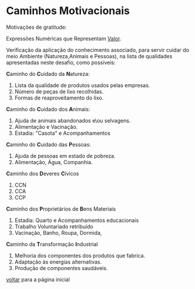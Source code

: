 # Caminhos Motivacionais

Motivações de gratitude:

Expressões Numéricas que Representam [Valor](./MOEDAS.md).

Verificação da aplicação do conhecimento associado, para servir cuidar do meio Ambiente (Natureza,Animais e Pessoas), na lista de qualidades apresentadas neste desafio, como possíveis:

<b>C</b>aminho do <b>C</b>uidado da <b>N</b>atureza:

1. Lista da qualidade de produtos usados pelas empresas.
2. Número de peças de lixo recolhidas.
3. Formas de reaproveitamento do lixo.

<b>C</b>aminho do <b>C</b>uidado dos <b>A</b>nimais:

1. Ajuda de animais abandonados e\ou selvagens.
2. Alimentação e Vacinação.
3. Estadia: "Casota" e Acompanhamentos

<b>C</b>aminho do <b>C</b>uidado das <b>P</b>essoas:

1. Ajuda de pessoas em estado de pobreza.
2. Alimentação, Água,  Companhia. 

<b>C</b>aminho dos <b>D</b>everes <b>C</b>ívicos

1. CCN
2. CCA
3. CCP

<b>C</b>aminho dos <b>P</b>roprietários de <b>B</b>ens Materiais

1. Estadia: Quarto e Acompanhamentos educacionais
2. Trabalho Voluntariado retribuído
3. Vacinação, Banho, Roupa, Dormida,

<b>C</b>aminho da <b>T</b>ransformação <b>I</b>ndustrial

1. Melhoria dos componentes dos produtos que fabrica.
2. Adaptação às energias alternativas.
3. Produção de componentes saudáveis. 

[voltar](./README.md) para a página inicial
